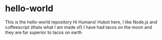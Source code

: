 # hello-world
This is the hello-world repository
Hi Humans!
Hubot here, I like Node.js and coffeescript (thats what I am made of)
I have had tacos on the moon and they are far superior to tacos on earth
